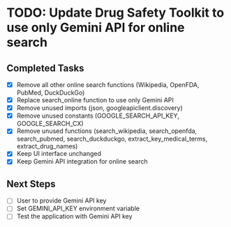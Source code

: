 # TODO: Update Drug Safety Toolkit to use only Gemini API for online search

## Completed Tasks

- [x] Remove all other online search functions (Wikipedia, OpenFDA, PubMed, DuckDuckGo)
- [x] Replace search_online function to use only Gemini API
- [x] Remove unused imports (json, googleapiclient.discovery)
- [x] Remove unused constants (GOOGLE_SEARCH_API_KEY, GOOGLE_SEARCH_CX)
- [x] Remove unused functions (search_wikipedia, search_openfda, search_pubmed, search_duckduckgo, extract_key_medical_terms, extract_drug_names)
- [x] Keep UI interface unchanged
- [x] Keep Gemini API integration for online search

## Next Steps

- [ ] User to provide Gemini API key
- [ ] Set GEMINI_API_KEY environment variable
- [ ] Test the application with Gemini API key
